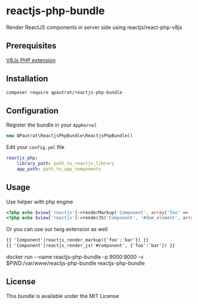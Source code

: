 # reactjs-php-bundle

Render ReactJS components in server side using reactjs/react-php-v8js

## Prerequisites

[V8Js PHP extension](http://php.net/v8js)

## Installation

```bash
composer require qpautrat/reactjs-php-bundle
```

## Configuration

Register the bundle in your `AppKernel`

```php
new QPautrat\ReactjsPhpBundle\ReactjsPhpBundle()
```

Edit your `config.yml` file

```yaml
reactjs_php:
    library_path: path_to_reactjs_library
    app_path: path_to_app_components
```

## Usage

Use helper with php engine

```php
<?php echo $view['reactjs']->renderMarkup('Component', array('foo' => 'bar')) ?>
<?php echo $view['reactjs']->renderJS('Component', '#dom_element', array('foo' => 'bar')) ?>
```

Or you can use our twig extension as well

```html
{{ 'Component'|reactjs_render_markup({'foo':'bar'}) }}
{{ 'Component'|reactjs_render_js('#component', {'foo':'bar'}) }}
```

docker run --name reactjs-php-bundle -p 9000:9000 -v $PWD:/var/www/reactjs-php-bundle reactjs-php-bundle

## License

This bundle is available under the MIT License